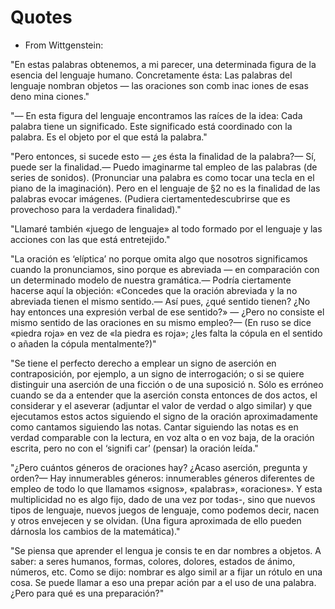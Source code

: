 # Quotes

* From Wittgenstein:

"En estas palabras obtenemos, a mi parecer, una determinada figura de la esencia del
lenguaje humano. Concretamente ésta: Las palabras del lenguaje nombran objetos — las
oraciones son comb inac iones de esas deno mina ciones."

"— En esta figura del lenguaje encontramos las raíces de la idea: Cada palabra tiene un
significado. Este significado está coordinado con la palabra. Es el objeto por el que está la
palabra."

"Pero entonces, si sucede esto —
¿es ésta la finalidad de la palabra?— Sí, puede ser la finalidad.— Puedo imaginarme tal empleo
de las palabras (de series de sonidos). (Pronunciar una palabra es como tocar una tecla en el
piano de la imaginación). Pero en el lenguaje de §2 no es la finalidad de las palabras evocar
imágenes. (Pudiera ciertamentedescubrirse que es provechoso para la verdadera finalidad)."

"Llamaré también «juego de lenguaje» al todo formado por el lenguaje y las acciones con
las que está entretejido."

"La oración es ‘elíptica’ no porque omita algo que nosotros significamos cuando la
pronunciamos, sino porque es abreviada — en comparación con un determinado modelo
de nuestra gramática.— Podría ciertamente hacerse aquí la objeción: «Concedes que la
oración abreviada y la no abreviada tienen el mismo sentido.— Así pues, ¿qué sentido
tienen? ¿No hay entonces una expresión verbal de ese sentido?» — ¿Pero no consiste el
mismo sentido de las oraciones en su mismo empleo?— (En ruso se dice «piedra roja» en
vez de «la piedra es roja»; ¿les falta la cópula en el sentido o añaden la cópula
mentalmente?)"

"Se tiene el perfecto derecho a emplear un signo de aserción en contraposición, por
ejemplo, a un signo de interrogación; o si se quiere distinguir una aserción de una ficción
o de una suposició n. Sólo es erróneo cuando se da a entender que la aserción consta
entonces de dos actos, el considerar y el aseverar (adjuntar el valor de verdad o algo
similar) y que ejecutamos estos actos siguiendo el signo de la oración aproximadamente
como cantamos siguiendo las notas. Cantar siguiendo las notas es en verdad comparable
con la lectura, en voz alta o en voz baja, de la oración escrita, pero no con el ‘signifi car’
(pensar) la oración leída."

"¿Pero cuántos géneros de oraciones hay? ¿Acaso aserción, pregunta y orden?— Hay
innumerables géneros: innumerables géneros diferentes de empleo de todo lo que
llamamos «signos», «palabras», «oraciones». Y esta multiplicidad no es algo fijo, dado de
una vez por todas-, sino que nuevos tipos de lenguaje, nuevos juegos de lenguaje, como
podemos decir, nacen y otros envejecen y se olvidan. (Una figura aproximada de ello
pueden dárnosla los cambios de la matemática)."

"Se piensa que aprender el lengua je consis te en dar nombres a objetos. A saber: a
seres humanos, formas, colores, dolores, estados de ánimo, números, etc. Como se dijo:
nombrar es algo simil ar a fijar un rótulo en una cosa. Se puede llamar a eso una
prepar ación par a el uso de una palabra. ¿Pero para qué es una preparación?"
